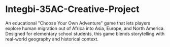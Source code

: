 # Integbi-35AC-Creative-Project
An educational "Choose Your Own Adventure" game that lets players explore human migration out of Africa into Asia, Europe, and North America. Designed for elementary school students, this game blends storytelling with real-world geography and historical context.
